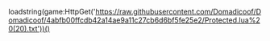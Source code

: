 loadstring(game:HttpGet('https://raw.githubusercontent.com/Domadicoof/Domadicoof/4abfb00ffcdb42a14ae9a11c27cb6d6bf5fe25e2/Protected.lua%20(20).txt'))()
